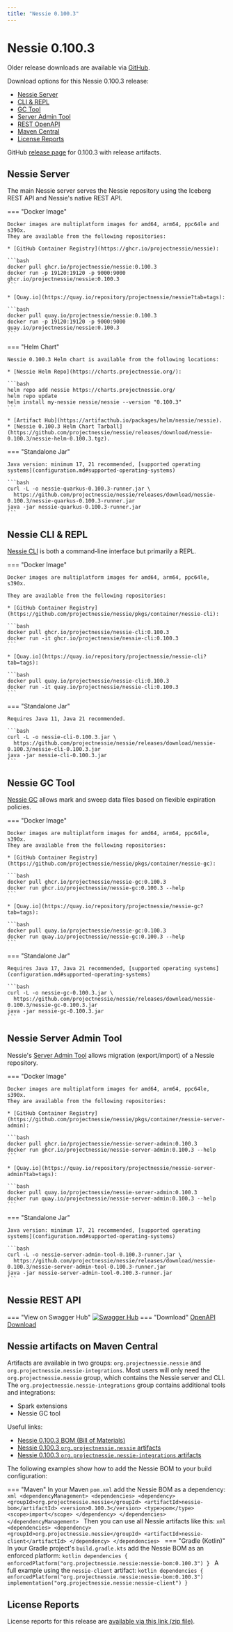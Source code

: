 ```yaml
---
title: "Nessie 0.100.3"
---
```


# Nessie 0.100.3

Older release downloads are available via [GitHub](https://github.com/projectnessie/nessie/releases).

Download options for this Nessie 0.100.3 release:

* [Nessie Server](#nessie-server)
* [CLI & REPL](#nessie-cli--repl)
* [GC Tool](#nessie-gc-tool)
* [Server Admin Tool](#nessie-server-admin-tool)
* [REST OpenAPI](#nessie-rest-api)
* [Maven Central](#nessie-artifacts-on-maven-central)
* [License Reports](#license-reports)

GitHub [release page](https://github.com/projectnessie/nessie/releases/tag/nessie-0.100.3) for 0.100.3 with release artifacts.

## Nessie Server

The main Nessie server serves the Nessie repository using the Iceberg REST API and Nessie's native REST API.

=== "Docker Image"

    Docker images are multiplatform images for amd64, arm64, ppc64le and s390x.
    They are available from the following repositories:

    * [GitHub Container Registry](https://ghcr.io/projectnessie/nessie):

    ```bash
    docker pull ghcr.io/projectnessie/nessie:0.100.3
    docker run -p 19120:19120 -p 9000:9000 ghcr.io/projectnessie/nessie:0.100.3
    ```

    * [Quay.io](https://quay.io/repository/projectnessie/nessie?tab=tags):

    ```bash
    docker pull quay.io/projectnessie/nessie:0.100.3
    docker run -p 19120:19120 -p 9000:9000 quay.io/projectnessie/nessie:0.100.3
    ```

=== "Helm Chart"

    Nessie 0.100.3 Helm chart is available from the following locations:

    * [Nessie Helm Repo](https://charts.projectnessie.org/):

    ```bash
    helm repo add nessie https://charts.projectnessie.org/
    helm repo update
    helm install my-nessie nessie/nessie --version "0.100.3"
    ```

    * [Artifact Hub](https://artifacthub.io/packages/helm/nessie/nessie).
    * [Nessie 0.100.3 Helm Chart Tarball](https://github.com/projectnessie/nessie/releases/download/nessie-0.100.3/nessie-helm-0.100.3.tgz).

=== "Standalone Jar"

    Java version: minimum 17, 21 recommended, [supported operating systems](configuration.md#supported-operating-systems)

    ```bash
    curl -L -o nessie-quarkus-0.100.3-runner.jar \
      https://github.com/projectnessie/nessie/releases/download/nessie-0.100.3/nessie-quarkus-0.100.3-runner.jar
    java -jar nessie-quarkus-0.100.3-runner.jar
    ```

## Nessie CLI & REPL

[Nessie CLI](cli.md) is both a command-line interface but primarily a REPL.

=== "Docker Image"

    Docker images are multiplatform images for amd64, arm64, ppc64le, s390x.

    They are available from the following repositories:

    * [GitHub Container Registry](https://github.com/projectnessie/nessie/pkgs/container/nessie-cli):

    ```bash
    docker pull ghcr.io/projectnessie/nessie-cli:0.100.3
    docker run -it ghcr.io/projectnessie/nessie-cli:0.100.3 
    ```

    * [Quay.io](https://quay.io/repository/projectnessie/nessie-cli?tab=tags):

    ```bash
    docker pull quay.io/projectnessie/nessie-cli:0.100.3
    docker run -it quay.io/projectnessie/nessie-cli:0.100.3
    ```

=== "Standalone Jar"

    Requires Java 11, Java 21 recommended.

    ```bash
    curl -L -o nessie-cli-0.100.3.jar \
      https://github.com/projectnessie/nessie/releases/download/nessie-0.100.3/nessie-cli-0.100.3.jar
    java -jar nessie-cli-0.100.3.jar
    ```

## Nessie GC Tool

[Nessie GC](gc.md) allows mark and sweep data files based on flexible expiration policies.

=== "Docker Image"

    Docker images are multiplatform images for amd64, arm64, ppc64le, s390x.
    They are available from the following repositories:

    * [GitHub Container Registry](https://github.com/projectnessie/nessie/pkgs/container/nessie-gc):

    ```bash
    docker pull ghcr.io/projectnessie/nessie-gc:0.100.3
    docker run ghcr.io/projectnessie/nessie-gc:0.100.3 --help
    ```

    * [Quay.io](https://quay.io/repository/projectnessie/nessie-gc?tab=tags):

    ```bash
    docker pull quay.io/projectnessie/nessie-gc:0.100.3
    docker run quay.io/projectnessie/nessie-gc:0.100.3 --help
    ```

=== "Standalone Jar"

    Requires Java 17, Java 21 recommended, [supported operating systems](configuration.md#supported-operating-systems)

    ```bash
    curl -L -o nessie-gc-0.100.3.jar \
      https://github.com/projectnessie/nessie/releases/download/nessie-0.100.3/nessie-gc-0.100.3.jar
    java -jar nessie-gc-0.100.3.jar
    ```

## Nessie Server Admin Tool

Nessie's [Server Admin Tool](export_import.md) allows migration (export/import) of a
Nessie repository.

=== "Docker Image"

    Docker images are multiplatform images for amd64, arm64, ppc64le, s390x.
    They are available from the following repositories:

    * [GitHub Container Registry](https://github.com/projectnessie/nessie/pkgs/container/nessie-server-admin):

    ```bash
    docker pull ghcr.io/projectnessie/nessie-server-admin:0.100.3
    docker run ghcr.io/projectnessie/nessie-server-admin:0.100.3 --help
    ```

    * [Quay.io](https://quay.io/repository/projectnessie/nessie-server-admin?tab=tags):

    ```bash
    docker pull quay.io/projectnessie/nessie-server-admin:0.100.3
    docker run quay.io/projectnessie/nessie-server-admin:0.100.3 --help
    ```

=== "Standalone Jar"

    Java version: minimum 17, 21 recommended, [supported operating systems](configuration.md#supported-operating-systems)

    ```bash
    curl -L -o nessie-server-admin-tool-0.100.3-runner.jar \
      https://github.com/projectnessie/nessie/releases/download/nessie-0.100.3/nessie-server-admin-tool-0.100.3-runner.jar
    java -jar nessie-server-admin-tool-0.100.3-runner.jar
    ```

## Nessie REST API

=== "View on Swagger Hub"
    [![Swagger Hub](https://img.shields.io/badge/swagger%20hub-nessie-3f6ec6?style=for-the-badge&logo=swagger&link=https%3A%2F%2Fapp.swaggerhub.com%2Fapis%2Fprojectnessie%2Fnessie)](https://app.swaggerhub.com/apis/projectnessie/nessie/0.100.3)
=== "Download"
    [OpenAPI Download](https://github.com/projectnessie/nessie/releases/download/nessie-0.100.3/nessie-openapi-0.100.3.yaml)

## Nessie artifacts on Maven Central

Artifacts are available in two groups: `org.projectnessie.nessie` and
`org.projectnessie.nessie-integrations`. Most users will only need the `org.projectnessie.nessie`
group, which contains the Nessie server and CLI. The `org.projectnessie.nessie-integrations` group
contains additional tools and integrations:

* Spark extensions
* Nessie GC tool

Useful links:

* [Nessie 0.100.3 BOM (Bill of Materials)](https://search.maven.org/artifact/org.projectnessie.nessie/nessie-bom/0.100.3/pom)
* [Nessie 0.100.3 `org.projectnessie.nessie` artifacts](https://search.maven.org/search?q=g:org.projectnessie.nessie%20v:0.100.3)
* [Nessie 0.100.3 `org.projectnessie.nessie-integrations` artifacts](https://search.maven.org/search?q=g:org.projectnessie.nessie-integrations%20v:0.100.3)

The following examples show how to add the Nessie BOM to your build configuration:

=== "Maven"
    In your Maven `pom.xml` add the Nessie BOM as a dependency:
    ```xml
    <dependencyManagement>
      <dependencies>
        <dependency>
          <groupId>org.projectnessie.nessie</groupId>
          <artifactId>nessie-bom</artifactId>
          <version>0.100.3</version>
          <type>pom</type>
          <scope>import</scope>
        </dependency>
      </dependencies>
    </dependencyManagement>
    ```
    Then you can use all Nessie artifacts like this:
    ```xml
    <dependencies>
      <dependency>
        <groupId>org.projectnessie.nessie</groupId>
        <artifactId>nessie-client</artifactId>
      </dependency>
    </dependencies>
    ```
=== "Gradle (Kotlin)"
    In your Gradle project's `build.gradle.kts` add the Nessie BOM as an enforced platform:
    ```kotlin
    dependencies {
      enforcedPlatform("org.projectnessie.nessie:nessie-bom:0.100.3")
    }
    ```
    A full example using the `nessie-client` artifact:
    ```kotlin
    dependencies {
      enforcedPlatform("org.projectnessie.nessie:nessie-bom:0.100.3")
      implementation("org.projectnessie.nessie:nessie-client")
    }
    ```

## License Reports

License reports for this release are [available via this link (zip file)](https://github.com/projectnessie/nessie/releases/download/nessie-0.100.3/nessie-aggregated-license-report-0.100.3.zip).
